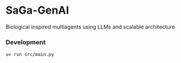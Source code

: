 # SaGa-GenAI
Biological inspired multiagents using LLMs and scalable architecture


### Development
```uv run src/main.py```


[](docs/cells.png)